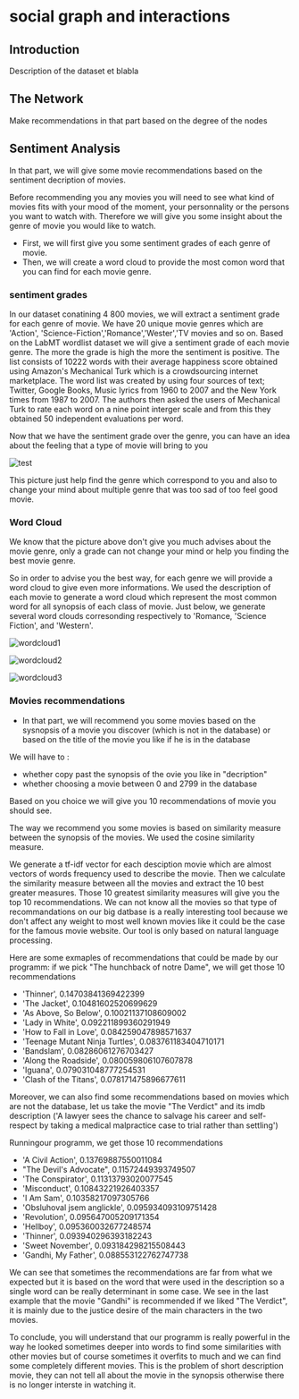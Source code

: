 # social graph and interactions

## Introduction

Description of the dataset et blabla




## The Network
Make recommendations in that part based on the degree of the nodes


## Sentiment Analysis

In that part, we will give some movie recommendations based on the sentiment decription of movies.

Before recommending you any movies you will need to see what kind of movies fits with your mood of the moment, your personnality or the persons you want to watch with. 
Therefore we will give you some insight about the genre of movie you would like to watch. 
- First, we will first give you some sentiment grades of each genre of movie.
- Then, we will create a word cloud to provide the most comon word that you can find for each movie genre.

### sentiment grades

In our dataset conatining 4 800 movies, we will extract a sentiment grade for each genre of movie. We have 20 unique movie genres which are 'Action', 'Science-Fiction','Romance','Wester','TV movies and so on. 
Based on the LabMT wordlist dataset we will give a sentiment grade of each movie genre. The more the grade is high the more the sentiment is positive. 
The list consists of 10222 words with their average happiness score obtained using Amazon's Mechanical Turk which is a crowdsourcing internet marketplace. The word list was created by using four sources of text; Twitter, Google Books, Music lyrics from 1960 to 2007 and the New York times from 1987 to 2007. The authors then asked the users of Mechanical Turk to rate each word on a nine point interger scale and from this they obtained 50 independent evaluations per word.

Now that we have the sentiment grade over the genre, you can have an idea about the feeling that a type of movie will bring to you

![test](https://user-images.githubusercontent.com/26303508/33664760-06bc63d0-da95-11e7-999c-0eb8a8cd80c5.png)

This picture just help find the genre which correspond to you and also to change your mind about multiple genre that was too sad of too feel good movie.


### Word Cloud

We know that the picture above don't give you much advises about the movie genre, only a grade can not change your mind or help you finding the best movie genre.

So in order to advise you the best way, for each genre we will provide a word cloud to give even more informations. 
We used the description of each movie to generate a word cloud which represent the most common word for all synopsis of each class of movie.
Just below, we generate several word clouds corresonding respectively to 'Romance, 'Science Fiction', and 'Western'.

![wordcloud1](https://user-images.githubusercontent.com/26303508/33665263-a172d282-da96-11e7-9b7c-22fe258792f1.png)

![wordcloud2](https://user-images.githubusercontent.com/26303508/33665284-b2e33368-da96-11e7-9b72-4689b33a24b1.png)

![wordcloud3](https://user-images.githubusercontent.com/26303508/33665298-c17d48d2-da96-11e7-84d2-c85660e6d99d.png)


### Movies recommendations

- In that part, we will recommend you some movies based on the sysnopsis of a movie you discover (which is not in the database) or based on the title of the movie you like if he is in the database

We will have to :
- whether copy past the synopsis of the ovie you like in "decription"
- whether choosing a movie between 0 and 2799 in the database

Based on you choice we will give you 10 recommendations of movie you should see.

The way we recommend you some movies is based on similarity measure between the synopsis of the movies. We used the cosine similarity measure.

We generate a tf-idf vector for each desciption movie which are almost vectors of words frequency used to describe the movie. Then we calculate the similarity measure between all the movies and extract the 10 best greater measures. Those 10 greatest similarity measures will give you the top 10 recommendations.
We can not know all the movies so that type of recommandations on our big datbase is a really interesting tool because we don't affect any weight to most well known movies like it could be the case for the famous movie website. Our tool is only based on natural language processing.

Here are some exmaples of recommendations that could be made by our programm:
if we pick "The hunchback of notre Dame", we will get those 10 recommendations

 - 'Thinner', 0.14703841369422399
 - 'The Jacket', 0.10481602520699629
 - 'As Above, So Below', 0.10021137108609002
 - 'Lady in White', 0.092211899360291949
 - 'How to Fall in Love', 0.084259047898571637
 - 'Teenage Mutant Ninja Turtles', 0.083761183404710171
 - 'Bandslam', 0.08286061276703427
 - 'Along the Roadside', 0.080059806107607878
 - 'Iguana', 0.079031048777254531
 - 'Clash of the Titans', 0.078171475896677611


Moreover, we can also find some recommendations based on movies which are not the database, let us take the movie "The Verdict" and its imdb description ('A lawyer sees the chance to salvage his career and self-respect by taking a medical malpractice case to trial rather than settling')

Runningour programm, we get those 10 recommendations
- 'A Civil Action', 0.13769887550011084
- "The Devil's Advocate", 0.11572449393749507
- 'The Conspirator', 0.11313793020077545
- 'Misconduct', 0.10843221926403357
- 'I Am Sam', 0.10358217097305766
- 'Obsluhoval jsem anglickle', 0.095934093109751428
- 'Revolution', 0.095647005209171354
- 'Hellboy', 0.095360032677248574
- 'Thinner', 0.093940296393182243
- 'Sweet November', 0.093184298215508443
- 'Gandhi, My Father', 0.088553122762747738


We can see that sometimes the recommendations are far from what we expected but it is based on the word that were used in the description so a single word can be really determinant in some case. 
We see in the last example that the movie "Gandhi" is recommended if we liked "The Verdict", it is mainly due to the justice desire of the main characters in the two movies.


To conclude, you will understand that our programm is really powerful in the way he looked sometimes deeper into words to find some similarities with other movies but of course sometimes it overfits to much and we can find some completely different movies. This is the problem of short description movie, they can not tell all about the movie in the synopsis otherwise there is no longer interste in watching it. 
